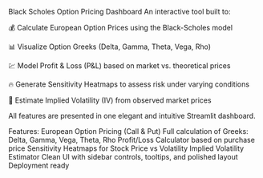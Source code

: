 Black Scholes Option Pricing Dashboard
An interactive tool built to:

💰 Calculate European Option Prices using the Black-Scholes model

📊 Visualize Option Greeks (Delta, Gamma, Theta, Vega, Rho)

💹 Model Profit & Loss (P&L) based on market vs. theoretical prices

🔥 Generate Sensitivity Heatmaps to assess risk under varying conditions

🎯 Estimate Implied Volatility (IV) from observed market prices

All features are presented in one elegant and intuitive Streamlit dashboard.

Features:
European Option Pricing (Call & Put)
Full calculation of Greeks: Delta, Gamma, Vega, Theta, Rho
Profit/Loss Calculator based on purchase price
Sensitivity Heatmaps for Stock Price vs Volatility
Implied Volatility Estimator
Clean UI with sidebar controls, tooltips, and polished layout
Deployment ready
